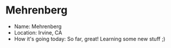 # Mehrenberg

* Name: Mehrenberg
* Location: Irvine, CA
* How it's going today: So far, great! Learning some new stuff ;)
